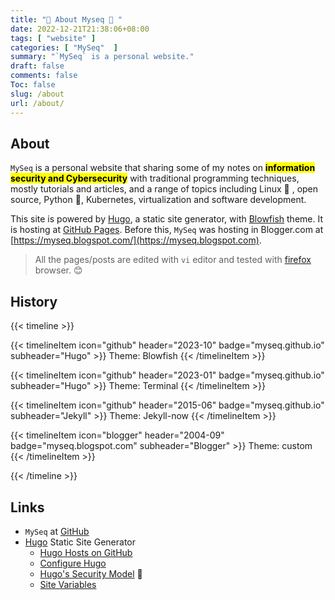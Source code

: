 ```yaml
---
title: "🐝 About Myseq 🐜 "
date: 2022-12-21T21:38:06+08:00
tags: [ "website" ]
categories: [ "MySeq"  ]
summary: "`MySeq` is a personal website."
draft: false
comments: false
Toc: false
slug: /about
url: /about/
---
```


## About
<!-- 🐛🐜🐞🐝  t-rex :  🦖 --> 
<!-- "simplifycybersecurity", "myseq", "🐛", "🐜", "🐞", "🐝" ]  -->
`MySeq` is a personal website that sharing some of my notes on <mark><b>information security and Cybersecurity</b></mark> with traditional programming techniques, mostly tutorials and articles, and a range of topics including Linux :penguin: , open source, Python :bug:, Kubernetes, virtualization and software development. 

This site is powered by [Hugo](https://gohugo.io), a static site generator, with [Blowfish](https://github.com/nunocoracao/blowfish) theme. It is hosting at [GitHub Pages](https://myseq.github.io/).
Before this, `MySeq` was hosting in Blogger.com at [https://myseq.blogspot.com/](https://myseq.blogspot.com). 

> All the pages/posts are edited with `vi` editor and tested with [firefox](/firefox/) browser. 😊 

## History 


{{< timeline >}}

{{< timelineItem icon="github" header="2023-10" badge="myseq.github.io" subheader="Hugo" >}}
Theme: Blowfish
{{< /timelineItem >}}

{{< timelineItem icon="github" header="2023-01" badge="myseq.github.io" subheader="Hugo" >}}
Theme: Terminal
{{< /timelineItem >}}

{{< timelineItem icon="github" header="2015-06" badge="myseq.github.io" subheader="Jekyll" >}}
Theme: Jekyll-now
{{< /timelineItem >}}

{{< timelineItem icon="blogger" header="2004-09" badge="myseq.blogspot.com" subheader="Blogger" >}}
Theme: custom
{{< /timelineItem >}}

{{< /timeline >}}

## Links

 * `MySeq` at [GitHub](https://github.com/myseq/) 
 * [Hugo](https://gohugo.io) Static Site Generator
     * [Hugo Hosts on GitHub](https://gohugo.io/hosting-and-deployment/hosting-on-github/)
     * [Configure Hugo](https://gohugo.io/getting-started/configuration/)
     * [Hugo's Security Model](https://gohugo.io/about/security-model/) 🔐
     * [Site Variables](https://gohugo.io/variables/site/)
    
